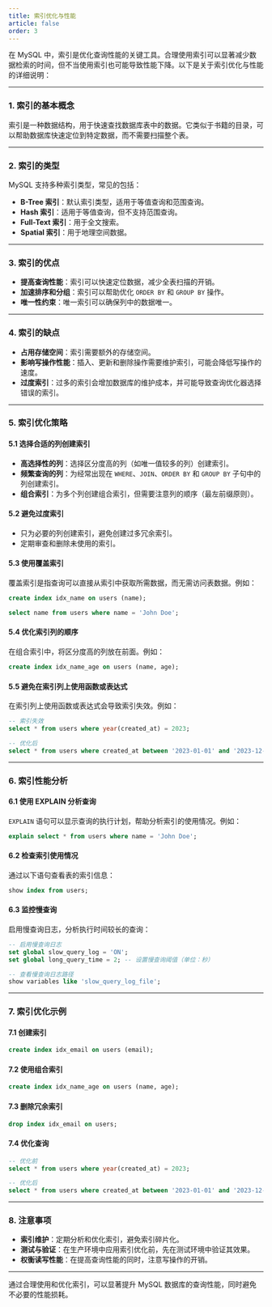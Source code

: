 ```yaml
---
title: 索引优化与性能
article: false
order: 3
---
```


在 MySQL 中，索引是优化查询性能的关键工具。合理使用索引可以显著减少数据检索的时间，但不当使用索引也可能导致性能下降。以下是关于索引优化与性能的详细说明：

---

### 1. **索引的基本概念**
索引是一种数据结构，用于快速查找数据库表中的数据。它类似于书籍的目录，可以帮助数据库快速定位到特定数据，而不需要扫描整个表。

---

### 2. **索引的类型**
MySQL 支持多种索引类型，常见的包括：
- **B-Tree 索引**：默认索引类型，适用于等值查询和范围查询。
- **Hash 索引**：适用于等值查询，但不支持范围查询。
- **Full-Text 索引**：用于全文搜索。
- **Spatial 索引**：用于地理空间数据。

---

### 3. **索引的优点**
- **提高查询性能**：索引可以快速定位数据，减少全表扫描的开销。
- **加速排序和分组**：索引可以帮助优化 `ORDER BY` 和 `GROUP BY` 操作。
- **唯一性约束**：唯一索引可以确保列中的数据唯一。

---

### 4. **索引的缺点**
- **占用存储空间**：索引需要额外的存储空间。
- **影响写操作性能**：插入、更新和删除操作需要维护索引，可能会降低写操作的速度。
- **过度索引**：过多的索引会增加数据库的维护成本，并可能导致查询优化器选择错误的索引。

---

### 5. **索引优化策略**

#### 5.1 **选择合适的列创建索引**
- **高选择性的列**：选择区分度高的列（如唯一值较多的列）创建索引。
- **频繁查询的列**：为经常出现在 `WHERE`、`JOIN`、`ORDER BY` 和 `GROUP BY` 子句中的列创建索引。
- **组合索引**：为多个列创建组合索引，但需要注意列的顺序（最左前缀原则）。

#### 5.2 **避免过度索引**
- 只为必要的列创建索引，避免创建过多冗余索引。
- 定期审查和删除未使用的索引。

#### 5.3 **使用覆盖索引**
覆盖索引是指查询可以直接从索引中获取所需数据，而无需访问表数据。例如：
```sql
create index idx_name on users (name);

select name from users where name = 'John Doe';
```

#### 5.4 **优化索引列的顺序**
在组合索引中，将区分度高的列放在前面。例如：
```sql
create index idx_name_age on users (name, age);
```

#### 5.5 **避免在索引列上使用函数或表达式**
在索引列上使用函数或表达式会导致索引失效。例如：
```sql
-- 索引失效
select * from users where year(created_at) = 2023;

-- 优化后
select * from users where created_at between '2023-01-01' and '2023-12-31';
```

---

### 6. **索引性能分析**

#### 6.1 **使用 EXPLAIN 分析查询**
`EXPLAIN` 语句可以显示查询的执行计划，帮助分析索引的使用情况。例如：
```sql
explain select * from users where name = 'John Doe';
```

#### 6.2 **检查索引使用情况**
通过以下语句查看表的索引信息：
```sql
show index from users;
```

#### 6.3 **监控慢查询**
启用慢查询日志，分析执行时间较长的查询：
```sql
-- 启用慢查询日志
set global slow_query_log = 'ON';
set global long_query_time = 2; -- 设置慢查询阈值（单位：秒）

-- 查看慢查询日志路径
show variables like 'slow_query_log_file';
```

---

### 7. **索引优化示例**

#### 7.1 **创建索引**
```sql
create index idx_email on users (email);
```

#### 7.2 **使用组合索引**
```sql
create index idx_name_age on users (name, age);
```

#### 7.3 **删除冗余索引**
```sql
drop index idx_email on users;
```

#### 7.4 **优化查询**
```sql
-- 优化前
select * from users where year(created_at) = 2023;

-- 优化后
select * from users where created_at between '2023-01-01' and '2023-12-31';
```

---

### 8. **注意事项**
- **索引维护**：定期分析和优化索引，避免索引碎片化。
- **测试与验证**：在生产环境中应用索引优化前，先在测试环境中验证其效果。
- **权衡读写性能**：在提高查询性能的同时，注意写操作的开销。

---

通过合理使用和优化索引，可以显著提升 MySQL 数据库的查询性能，同时避免不必要的性能损耗。

